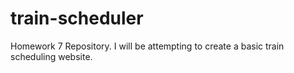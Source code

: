 # train-scheduler
Homework 7 Repository. I will be attempting to create a basic train scheduling website.

